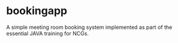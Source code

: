 # bookingapp
A simple meeting room booking system implemented as part of the essential JAVA training for NCGs.
